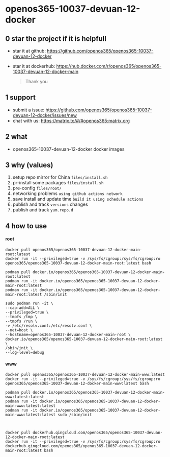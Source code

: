 # openos365-10037-devuan-12-docker

## 0 star the project if it is helpfull

* star it at github: https://github.com/openos365/openos365-10037-devuan-12-docker
* star it at dockerhub: https://hub.docker.com/r/openos365/openos365-10037-devuan-12-docker-main

  > Thank you

## 1 support

* submit a issue: https://github.com/openos365/openos365-10037-devuan-12-docker/issues/new
* chat with us: https://matrix.to/#/#openos365:matrix.org

## 2 what

* openos365-10037-devuan-12-docker docker images
  
## 3 why (values)

1. setup repo mirror for China `files/install.sh`
1. pr-install some packages `files/install.sh`
1. pre-config `files/root/`
1. networking problems `using github actions network`
1. save install and update time `build it using schedule actions`
1. publish and track `versions` changes
1. publish and track `yum.repo.d`

## 4 how to use

#### root
```
docker pull openos365/openos365-10037-devuan-12-docker-main-root:latest
docker run -it --privileged=true -v /sys/fs/cgroup:/sys/fs/cgroup:ro openos365/openos365-10037-devuan-12-docker-main-root:latest bash

podman pull docker.io/openos365/openos365-10037-devuan-12-docker-main-root:latest
podman run -it docker.io/openos365/openos365-10037-devuan-12-docker-main-root:latest
podman run -it docker.io/openos365/openos365-10037-devuan-12-docker-main-root:latest /sbin/init

sudo podman run -it \
--cap-add=ALL \
--privileged=true \
--tmpfs /tmp \
--tmpfs /run \
-v /etc/resolv.conf:/etc/resolv.conf \
--net=host \
--hostname=openos365-10037-devuan-12-docker-main-root \
docker.io/openos365/openos365-10037-devuan-12-docker-main-root:latest \
/sbin/init \
--log-level=debug

```
#### www

```
docker pull openos365/openos365-10037-devuan-12-docker-main-www:latest
docker run -it --privileged=true -v /sys/fs/cgroup:/sys/fs/cgroup:ro openos365/openos365-10037-devuan-12-docker-main-www:latest bash

podman pull docker.io/openos365/openos365-10037-devuan-12-docker-main-www:latest:latest
podman run -it docker.io/openos365/openos365-10037-devuan-12-docker-main-www:latest:latest
podman run -it docker.io/openos365/openos365-10037-devuan-12-docker-main-www:latest:latest sudo /sbin/init



docker pull dockerhub.qingcloud.com/openos365/openos365-10037-devuan-12-docker-main-root:latest
docker run -it --privileged=true -v /sys/fs/cgroup:/sys/fs/cgroup:ro dockerhub.qingcloud.com/openos365/openos365-10037-devuan-12-docker-main-root:latest bash


```
